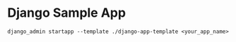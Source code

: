 # Django Sample App

```shell
django_admin startapp --template ./django-app-template <your_app_name>
```
